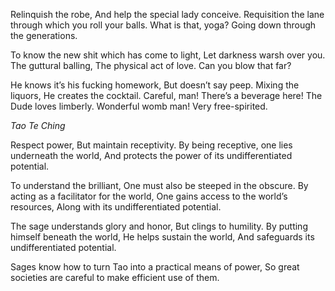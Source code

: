 Relinquish the robe,
And help the special lady conceive.
Requisition the lane through which you roll your balls.
What is that, yoga?
Going down through the generations.

To know the new shit which has come to light,
Let darkness warsh over you.
The guttural balling,
The physical act of love.
Can you blow that far?

He knows it’s his fucking homework,
But doesn’t say peep.
Mixing the liquors,
He creates the cocktail.
Careful, man! There’s a beverage here!
The Dude loves limberly.
Wonderful womb man!
Very free-spirited.

*Tao Te Ching*

Respect power,
But maintain receptivity.
By being receptive, one lies underneath the world,
And protects the power of its undifferentiated potential.

To understand the brilliant,
One must also be steeped in the obscure.
By acting as a facilitator for the world,
One gains access to the world’s resources,
Along with its undifferentiated potential.

The sage understands glory and honor,
But clings to humility.
By putting himself beneath the world,
He helps sustain the world,
And safeguards its undifferentiated potential.

Sages know how to turn Tao into a practical means of power,
So great societies are careful to make efficient use of them.